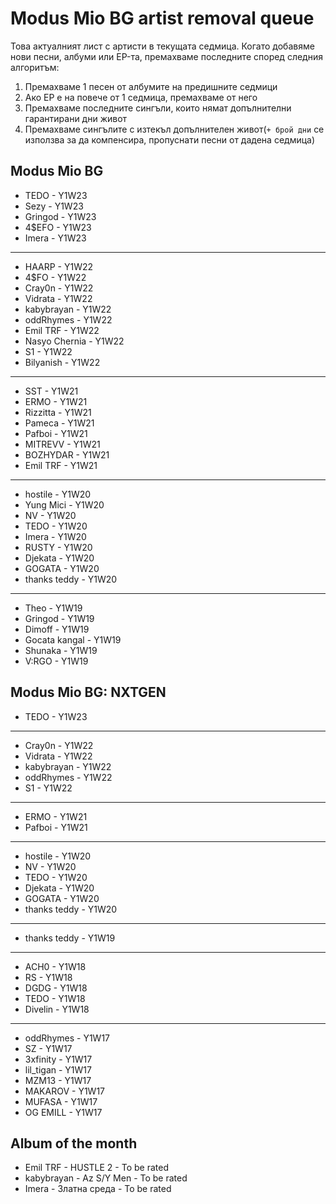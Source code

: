 # Modus Mio BG artist removal queue
Това актуалният лист с артисти в текущата седмица. Когато добавяме нови песни, албуми или EP-та, премахваме последните според следния алгоритъм:

1. Премахваме 1 песен от албумите на предишните седмици
1. Ако EP е на повече от 1 седмица, премахваме от него
1. Премахваме последните сингъли, които нямат допълнителни гарантирани дни живот
1. Премахваме сингълите с изтекъл допълнителен живот(`+ брой дни` се използва за да компенсира, пропуснати песни от дадена седмица)

## Modus Mio BG <!------------------------------------------------------------------------------------------->

- TEDO - Y1W23
- Sezy - Y1W23
- Gringod - Y1W23
- 4$EFO - Y1W23
- Imera - Y1W23

---

- HAARP - Y1W22
- 4$FO - Y1W22
- Cray0n - Y1W22
- Vidrata - Y1W22
- kabybrayan - Y1W22
- oddRhymes - Y1W22
- Emil TRF - Y1W22
- Nasyo Chernia - Y1W22
- S1 - Y1W22
- Bilyanish - Y1W22

---

- SST - Y1W21
- ERMO - Y1W21
- Rizzitta - Y1W21
- Pameca - Y1W21
- Pafboi - Y1W21
- MITREVV - Y1W21
- BOZHYDAR - Y1W21
- Emil TRF - Y1W21

---

- hostile - Y1W20
- Yung Mici - Y1W20
- NV - Y1W20
- TEDO - Y1W20
- Imera - Y1W20
- RUSTY - Y1W20
- Djekata - Y1W20
- GOGATA - Y1W20
- thanks teddy - Y1W20

---

- Theo - Y1W19
- Gringod - Y1W19
- Dimoff - Y1W19
- Gocata kangal - Y1W19
- Shunaka - Y1W19
- V:RGO - Y1W19

## Modus Mio BG: NXTGEN <!---------------------------------------------------------------------------------->

- TEDO - Y1W23

---

- Cray0n - Y1W22
- Vidrata - Y1W22
- kabybrayan - Y1W22
- oddRhymes - Y1W22
- S1 - Y1W22

---

- ERMO - Y1W21
- Pafboi - Y1W21

---

- hostile - Y1W20
- NV - Y1W20
- TEDO - Y1W20
- Djekata - Y1W20
- GOGATA - Y1W20
- thanks teddy - Y1W20

---

- thanks teddy - Y1W19

---

- ACH0 - Y1W18
- RS - Y1W18
- DGDG - Y1W18
- TEDO - Y1W18
- Divelin - Y1W18

---

- oddRhymes - Y1W17
- SZ - Y1W17
- 3xfinity - Y1W17
- lil\_tigan - Y1W17
- MZM13 - Y1W17
- MAKAROV - Y1W17
- MUFASA - Y1W17
- OG EMILL - Y1W17

## Album of the month <!------------------------------------------------------------------------------------->

- Emil TRF - HUSTLE 2 - To be rated
- kabybrayan - Az S/Y Men - To be rated
- Imera - Златна среда - To be rated
